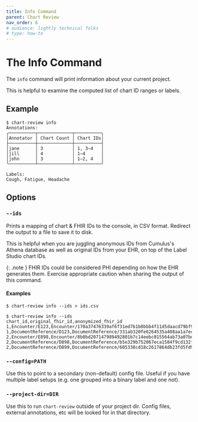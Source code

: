 ```yaml
---
title: Info Command
parent: Chart Review
nav_order: 6
# audience: lightly technical folks
# type: how-to
---
```


# The Info Command

The `info` command will print information about your current project.

This is helpful to examine the computed list of chart ID ranges or labels.

## Example

```shell
$ chart-review info
Annotations:                              
╭──────────┬─────────────┬──────────╮
│Annotator │ Chart Count │ Chart IDs│
├──────────┼─────────────┼──────────┤
│jane      │ 3           │ 1, 3–4   │
│jill      │ 4           │ 1–4      │
│john      │ 3           │ 1–2, 4   │
╰──────────┴─────────────┴──────────╯

Labels:
Cough, Fatigue, Headache
```

## Options

### `--ids`

Prints a mapping of chart & FHIR IDs to the console, in CSV format.
Redirect the output to a file to save it to disk.

This is helpful when you are juggling anonymous IDs from Cumulus's Athena database
as well as original IDs from your EHR, on top of the Label Studio chart IDs.

{: .note }
FHIR IDs could be considered PHI depending on how the EHR generates them.
Exercise appropriate caution when sharing the output of this command.

#### Examples

```shell
$ chart-review info --ids > ids.csv
```

```shell
$ chart-review info --ids
chart_id,original_fhir_id,anonymized_fhir_id
1,Encounter/E123,Encounter/170a37476339af6f31ed7b1b0bbb4f11d5daacd79bf9f490d49f93742acfd2bd
1,DocumentReference/D123,DocumentReference/331ab320fe6264535a408aa1a7ecf1465fc0631580af5f3010bfecf71c99d141
2,Encounter/E898,Encounter/8b0bd207147989492801b7c14eebc015564ab73a07bdabdf9aefc3425eeba982
2,DocumentReference/D898,DocumentReference/b5e329b752067eca1584f9cd132f40c637d8a9ebd6f2a599794f9436fb83c2eb
2,DocumentReference/D899,DocumentReference/605338cd18c2617864db23fd5fd956f3e806af2021ffa6d11c34cac998eb3b6d
```

### `--config=PATH`

Use this to point to a secondary (non-default) config file.
Useful if you have multiple label setups (e.g. one grouped into a binary label and one not).

### `--project-dir=DIR`

Use this to run `chart-review` outside of your project dir.
Config files, external annotations, etc will be looked for in that directory. 
